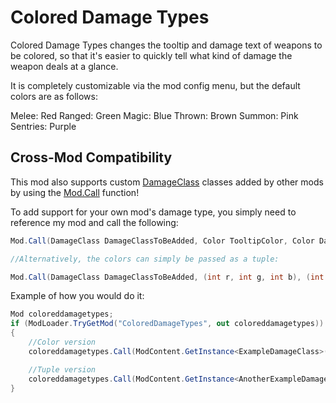 # Colored Damage Types


Colored Damage Types changes the tooltip and damage text of weapons to be colored, so that it's easier to quickly tell what kind of damage the weapon deals at a glance.

It is completely customizable via the mod config menu, but the default colors are as follows:

Melee: Red
Ranged: Green
Magic: Blue
Thrown: Brown
Summon: Pink
Sentries: Purple

## Cross-Mod Compatibility

This mod also supports custom [DamageClass](https://docs.tmodloader.net/html_alpha/class_terraria_1_1_mod_loader_1_1_damage_class.html) classes added by other mods by using the [Mod.Call](https://github.com/tModLoader/tModLoader/wiki/Expert-Cross-Mod-Content) function!

To add support for your own mod's damage type, you simply need to reference my mod and call the following:
```cs
Mod.Call(DamageClass DamageClassToBeAdded, Color TooltipColor, Color DamageColor, Color CritDamageColor)

//Alternatively, the colors can simply be passed as a tuple:

Mod.Call(DamageClass DamageClassToBeAdded, (int r, int g, int b), (int r, int g, int b), (int r, int g, int b))
```

Example of how you would do it:
```cs
Mod coloreddamagetypes;
if (ModLoader.TryGetMod("ColoredDamageTypes", out coloreddamagetypes))
{
	//Color version
	coloreddamagetypes.Call(ModContent.GetInstance<ExampleDamageClass>(), new Color(255, 210, 88), new Color(160, 155, 70), new Color(255, 165, 120));

	//Tuple version
	coloreddamagetypes.Call(ModContent.GetInstance<AnotherExampleDamageClass>(), (255, 30, 88), (50, 155, 70), (255, 165, 120)); 
}
```